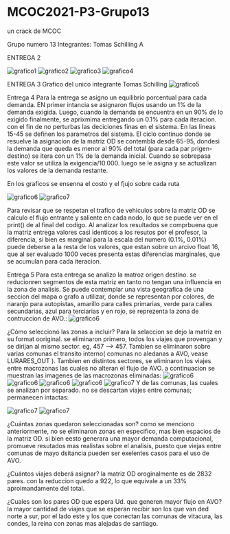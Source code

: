 # MCOC2021-P3-Grupo13
un crack de MCOC

Grupo numero 13
Integrantes: Tomas Schilling A


ENTREGA 2

![grafico1](https://github.com/TomasSchilling/MCOC2021-P3-Grupo13/blob/main/fig1.png)
![grafico2](https://github.com/TomasSchilling/MCOC2021-P3-Grupo13/blob/main/fig2.png)
![grafico3](https://github.com/TomasSchilling/MCOC2021-P3-Grupo13/blob/main/fig3.png)
![grafico4](https://github.com/TomasSchilling/MCOC2021-P3-Grupo13/blob/main/fig4.png)


ENTREGA 3
Grafico del unico integrante Tomas Schilling
![grafico5](https://github.com/TomasSchilling/MCOC2021-P3-Grupo13/blob/main/Mapa%20casi%20bonito.png)


Entrega 4
Para la entrega se asigno un equilibrio porcentual para cada demanda. EN primer intancia se asignaron flujos usando un 1% de la demanda exigida. 
Luego, cuando la demanda se encuentra en un 90% de lo exigido finalmente, se aprixmima entregando un 0.1% para cada iteracion. con el fin de no
perturbas las deciciones finas en el sistema.
En las lineas 15-45 se definen los parametros del sistema. El ciclo continuo donde se resuelve la asignacion de la matriz OD se contembla desde 65-95,
dondesi la demanda que queda es menor al 90% del total (para cada  par prigen-destino) se itera con un 1% de la demanda inicial. Cuando se sobrepasa este
valor se utiliza la exigencia/10.000. luego se le asigna y se actualizan los valores de la demanda restante.

En los graficos se ensenna el costo y el fjujo sobre cada ruta

![grafico6](https://github.com/TomasSchilling/MCOC2021-P3-Grupo13/blob/main/Figure_Costos.png)
![grafico7](https://github.com/TomasSchilling/MCOC2021-P3-Grupo13/blob/main/Figure_Flujos.png)

Para revisar que se respetan el trafico de vehiculos sobre la matriz OD se calculo el flujo entrante y saliente en cada nodo,
lo que se puede ver en el print() de al final del codigo. Al analizar los resultados se comprbuena que la matriz entrega valores casi identicos a los resutos por el profesor,
la diferencia, si bien es marginal para la escala del numero (0.1%, 0.01%) puede deberse a la resta de los valores, que estan sobre un arcivo float 16, que al ser evaluado 1000 veces presenta estas diferencias marginales, que se acumulan para cada iteracion.


Entrega 5
Para esta entrega se analizo la matroz origen destino. se reducionren segmentos de esta matriz en tanto no tengan una influencia en la zona de analisis. Se puede contemplar una vista geografica de una seccion del mapa o grafo a utilizar, donde se representan por colores, de naranjo para autopistas, amarillo para calles primarias, verde para calles secundarias, azul para terciarias y en rojo, se reprezenta la zona de contruccion de AVO.:
![grafico6](https://github.com/TomasSchilling/MCOC2021-P3-Grupo13/blob/main/vista%20calle.png)


¿Cómo seleccionó las zonas a incluir?
Para la selaccion se dejo la matriz en su format ooriginal. se eliminaron primero, todos los viajes que provengan y se dirijan al mismo sector. eg, 457 --> 457. Tambien se eliminaron sobre varias comunas el transito interno( comunas no aledanas a AVO, vease LURARES_OUT ). Tambien en distintos sectores, se eliminaron los viajes entre macrozonas las cuales no alteran el flujo de AVO. a continuacion se muestran las  imagenes de las macrozonas eliminadas:
![grafico6](https://github.com/TomasSchilling/MCOC2021-P3-Grupo13/blob/main/Z_Centro.png)  ![grafico6](https://github.com/TomasSchilling/MCOC2021-P3-Grupo13/blob/main/Z_cennorte.png)  ![grafico6](https://github.com/TomasSchilling/MCOC2021-P3-Grupo13/blob/main/Z_estenor.png)  ![grafico6](https://github.com/TomasSchilling/MCOC2021-P3-Grupo13/blob/main/Z_oeste.png) ![grafico7](https://github.com/TomasSchilling/MCOC2021-P3-Grupo13/blob/main/Z_sur.png)
Y de las comunas, las cuales se analizan por separado. no se descartan viajes entre comunas; permanecen intactas:

![grafico7](https://github.com/TomasSchilling/MCOC2021-P3-Grupo13/blob/main/Total.png) ![grafico7](https://github.com/TomasSchilling/MCOC2021-P3-Grupo13/blob/main/vista%20cercana.png)

¿Cuántas zonas quedaron seleccionadas son?
como se menciono anteriormente, no se eliminaron zonas en especifico, mas bien espacios de la matriz OD. si bien eesto generara una mayor demanda computacional, promueve resutados mas realistas sobre el analisis, puesto que viejas entre comunas de mayo dsitancia pueden ser exelentes casos para el uso de AVO.

¿Cuántos viajes deberá asignar?
la matriz OD oroginalmente es de 2832 pares. con la reduccion quedo a 922, lo que equivale a un 33% aproimandamente del total.

¿Cuales son los pares OD que espera Ud. que generen mayor flujo en AVO?
la mayor cantidad de viajes que se esperan recibir son los que van ded norte a sur, por el lado este y los que conectan las comunas de vitacura, las condes, la reina con zonas mas alejadas de santiago.




